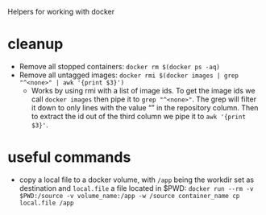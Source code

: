 Helpers for working with docker

# cleanup
- Remove all stopped containers: `docker rm $(docker ps -aq)`
- Remove all untagged images: `docker rmi $(docker images | grep "^<none>" | awk '{print $3}')`
  - Works by using rmi with a list of image ids. To get the image ids we call `docker images` then pipe it to `grep "^<none>"`. The grep will filter it down to only lines with the value “<none>” in the repository column. Then to extract the id out of the third column we pipe it to `awk '{print $3}'`.

# useful commands
- copy a local file to a docker volume, with `/app` being the workdir set as destination and `local.file` a file located in $PWD: `docker run --rm -v $PWD:/source -v volume_name:/app -w /source container_name cp local.file /app`
